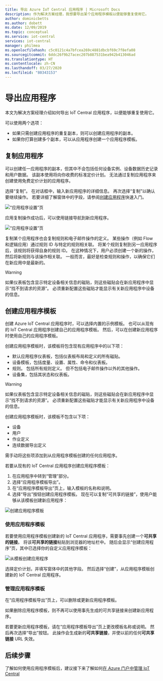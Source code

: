 ```yaml
---
title: 导出 Azure IoT Central 应用程序 | Microsoft Docs
description: 作为解决方案经理，我想要导出某个应用程序模板以便能够重复使用它。
author: dominicbetts
ms.author: dobett
ms.date: 12/09/2019
ms.topic: conceptual
ms.service: iot-central
services: iot-central
manager: philmea
ms.openlocfilehash: c5c0121c4a7bfcea269c4881dbcbf69c7f8efa08
ms.sourcegitcommit: 6ddc26f9b27acec207b887531bea942b413046ad
ms.translationtype: HT
ms.contentlocale: zh-CN
ms.lasthandoff: 03/27/2020
ms.locfileid: "80343153"
---
```

# <a name="export-your-application"></a>导出应用程序



本文为解决方案经理介绍如何导出 IoT Central 应用程序，以便能够重复使用它。

可以使用两个选项：

- 如果只需创建应用程序的重复副本，则可以创建应用程序的副本。
- 如果你打算创建多个副本，可以从应用程序创建一个应用程序模板。

## <a name="copy-your-application"></a>复制应用程序

可以创建任一应用程序的副本，但其中不会包括任何设备实例、设备数据历史记录和用户数据。 该副本使用将向你收费的标准定价计划。 无法通过复制应用程序来创建使用免费定价计划的应用程序。

选择“复制”。  在对话框中，输入新应用程序的详细信息。 再次选择“复制”以确认要继续操作。  若要详细了解窗体中的字段，请参阅[创建应用程序](quick-deploy-iot-central.md)快速入门。

![“应用程序设置”页](media/howto-use-app-templates/appcopy2.png)

应用复制操作成功后，可以使用链接导航到新应用程序。

![“应用程序设置”页](media/howto-use-app-templates/appcopy3a.png)

复制某个应用程序也会复制规则和电子邮件操作的定义。 某些操作（例如 Flow 和逻辑应用）通过规则 ID 与特定的规则相关联。 将某个规则复制到另一应用程序后，该规则将获得自身的规则 ID。 在这种情况下，用户必须创建一个新的操作，然后将新规则与该操作相关联。 一般而言，最好是检查规则和操作，以确保它们在新应用中是最新的。

> [!WARNING]
> 如果仪表板包含显示特定设备相关信息的磁贴，则这些磁贴会在新应用程序中显示“找不到请求的资源”。  必须重新配置这些磁贴才能显示有关新应用程序中设备的信息。

## <a name="create-an-application-template"></a>创建应用程序模板

创建 Azure IoT Central 应用程序时，可以选择内置的示例模板。 也可以从现有的 IoT Central 应用程序创建自己的应用程序模板。 然后，可以在创建新应用程序时使用自己的应用程序模板。

创建应用程序模板时，该模板将包含现有应用程序中的以下项：

- 默认应用程序仪表板，包括仪表板布局和定义的所有磁贴。
- 设备模板，包括度量、设置、属性、命令和仪表板。
- 规则。 包括所有规则定义。 但不包括电子邮件操作以外的其他操作。
- 设备集，包括其状态和仪表板。

> [!WARNING]
> 如果仪表板包含显示特定设备相关信息的磁贴，则这些磁贴会在新应用程序中显示“找不到请求的资源”。  必须重新配置这些磁贴才能显示有关新应用程序中设备的信息。

创建应用程序模板时，该模板不包含以下项：

- 设备
- 用户
- 作业定义
- 连续数据导出定义

需手动将这些项添加到从应用程序模板创建的任何应用程序。

若要从现有的 IoT Central 应用程序创建应用程序模板：

1. 在应用程序中转到“管理”部分。 
1. 选择“应用程序模板导出”。 
1. 在“应用程序模板导出”页上，输入模板的名称和说明。 
1. 选择“导出”按钮创建应用程序模板。  现在可以复制“可共享的链接”，使用户能够从该模板创建新应用程序： 

![创建应用程序模板](media/howto-use-app-templates/create-template.png)

### <a name="use-an-application-template"></a>使用应用程序模板

若要使用应用程序模板创建新的 IoT Central 应用程序，需要事先创建一个**可共享的链接**。 将该**可共享的链接**粘贴到浏览器的地址栏中。 随后会显示“创建应用程序”页，其中已选择你的自定义应用程序模板： 

![从模板创建应用程序](media/howto-use-app-templates/create-app.png)

选择定价计划，并填写窗体中的其他字段。 然后选择“创建”，从应用程序模板创建新的 IoT Central 应用程序。 

### <a name="manage-application-templates"></a>管理应用程序模板

在“应用程序模板导出”页上，可以删除或更新应用程序模板。 

如果删除应用程序模板，则不再可以使用事先生成的可共享链接来创建新应用程序。

若要更新应用程序模板，请在“应用程序模板导出”页上更改模板名称或说明。  然后再次选择“导出”按钮。  此操作会生成新的**可共享链接**，并使以前的任何**可共享链接** URL 失效。

## <a name="next-steps"></a>后续步骤

了解如何使用应用程序模板后，建议接下来了解如何[在 Azure 门户中管理 IoT Central](howto-manage-iot-central-from-portal.md)
